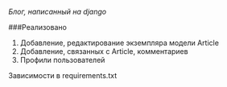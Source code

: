 *Блог, написанный на django*

###Реализовано 

1. Добавление, редактирование экземпляра модели Article
2. Добавление, связанных с Article, комментариев
3. Профили пользователей

Зависимости в requirements.txt


